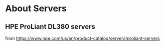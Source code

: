 # About Servers
## HPE ProLiant DL380 servers 
from https://www.hpe.com/us/en/product-catalog/servers/proliant-servers